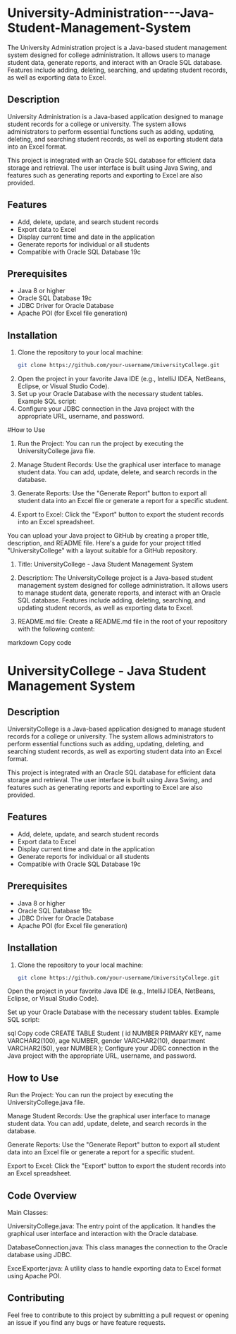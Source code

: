 # University-Administration---Java-Student-Management-System
The University Administration project is a Java-based student management system designed for college administration. It allows users to manage student data, generate reports, and interact with an Oracle SQL database. Features include adding, deleting, searching, and updating student records, as well as exporting data to Excel.

## Description

University Administration is a Java-based application designed to manage student records for a college or university. The system allows administrators to perform essential functions such as adding, updating, deleting, and searching student records, as well as exporting student data into an Excel format.

This project is integrated with an Oracle SQL database for efficient data storage and retrieval. The user interface is built using Java Swing, and features such as generating reports and exporting to Excel are also provided.

## Features

- Add, delete, update, and search student records
- Export data to Excel
- Display current time and date in the application
- Generate reports for individual or all students
- Compatible with Oracle SQL Database 19c

## Prerequisites

- Java 8 or higher
- Oracle SQL Database 19c
- JDBC Driver for Oracle Database
- Apache POI (for Excel file generation)

## Installation

1. Clone the repository to your local machine:
   ```bash
   git clone https://github.com/your-username/UniversityCollege.git
2. Open the project in your favorite Java IDE (e.g., IntelliJ IDEA, NetBeans, Eclipse, or Visual Studio Code).
3. Set up your Oracle Database with the necessary student tables. Example SQL script:
4. Configure your JDBC connection in the Java project with the appropriate URL, username, and password.

#How to Use
1. Run the Project: You can run the project by executing the UniversityCollege.java file.

2. Manage Student Records: Use the graphical user interface to manage student data. You can add, update, delete, and search records in the database.

3. Generate Reports: Use the "Generate Report" button to export all student data into an Excel file or generate a report for a specific student.

4. Export to Excel: Click the "Export" button to export the student records into an Excel spreadsheet.


You can upload your Java project to GitHub by creating a proper title, description, and README file. Here's a guide for your project titled "UniversityCollege" with a layout suitable for a GitHub repository.

1. Title: UniversityCollege - Java Student Management System
2. Description:
The UniversityCollege project is a Java-based student management system designed for college administration. It allows users to manage student data, generate reports, and interact with an Oracle SQL database. Features include adding, deleting, searching, and updating student records, as well as exporting data to Excel.

3. README.md file:
Create a README.md file in the root of your repository with the following content:

markdown
Copy code
# UniversityCollege - Java Student Management System

## Description

UniversityCollege is a Java-based application designed to manage student records for a college or university. The system allows administrators to perform essential functions such as adding, updating, deleting, and searching student records, as well as exporting student data into an Excel format.

This project is integrated with an Oracle SQL database for efficient data storage and retrieval. The user interface is built using Java Swing, and features such as generating reports and exporting to Excel are also provided.

## Features

- Add, delete, update, and search student records
- Export data to Excel
- Display current time and date in the application
- Generate reports for individual or all students
- Compatible with Oracle SQL Database 19c

## Prerequisites

- Java 8 or higher
- Oracle SQL Database 19c
- JDBC Driver for Oracle Database
- Apache POI (for Excel file generation)

## Installation

1. Clone the repository to your local machine:
   ```bash
   git clone https://github.com/your-username/UniversityCollege.git
Open the project in your favorite Java IDE (e.g., IntelliJ IDEA, NetBeans, Eclipse, or Visual Studio Code).

Set up your Oracle Database with the necessary student tables. Example SQL script:

sql
Copy code
CREATE TABLE Student (
    id NUMBER PRIMARY KEY,
    name VARCHAR2(100),
    age NUMBER,
    gender VARCHAR2(10),
    department VARCHAR2(50),
    year NUMBER
);
Configure your JDBC connection in the Java project with the appropriate URL, username, and password.

## How to Use
Run the Project: You can run the project by executing the UniversityCollege.java file.

Manage Student Records: Use the graphical user interface to manage student data. You can add, update, delete, and search records in the database.

Generate Reports: Use the "Generate Report" button to export all student data into an Excel file or generate a report for a specific student.

Export to Excel: Click the "Export" button to export the student records into an Excel spreadsheet.

## Code Overview
Main Classes:

UniversityCollege.java: The entry point of the application. It handles the graphical user interface and interaction with the Oracle database.

DatabaseConnection.java: This class manages the connection to the Oracle database using JDBC.

ExcelExporter.java: A utility class to handle exporting data to Excel format using Apache POI.

## Contributing
Feel free to contribute to this project by submitting a pull request or opening an issue if you find any bugs or have feature requests.
